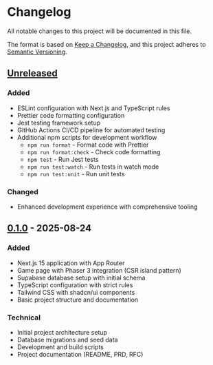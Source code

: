 # Changelog

All notable changes to this project will be documented in this file.

The format is based on [Keep a Changelog](https://keepachangelog.com/en/1.0.0/),
and this project adheres to [Semantic Versioning](https://semver.org/spec/v2.0.0.html).

## [Unreleased]

### Added

- ESLint configuration with Next.js and TypeScript rules
- Prettier code formatting configuration
- Jest testing framework setup
- GitHub Actions CI/CD pipeline for automated testing
- Additional npm scripts for development workflow
  - `npm run format` - Format code with Prettier
  - `npm run format:check` - Check code formatting
  - `npm test` - Run Jest tests
  - `npm run test:watch` - Run tests in watch mode
  - `npm run test:unit` - Run unit tests

### Changed

- Enhanced development experience with comprehensive tooling

## [0.1.0] - 2025-08-24

### Added

- Next.js 15 application with App Router
- Game page with Phaser 3 integration (CSR island pattern)
- Supabase database setup with initial schema
- TypeScript configuration with strict rules
- Tailwind CSS with shadcn/ui components
- Basic project structure and documentation

### Technical

- Initial project architecture setup
- Database migrations and seed data
- Development and build scripts
- Project documentation (README, PRD, RFC)

[unreleased]: https://github.com/ddmorry/typing-quest/compare/v0.1.0...HEAD
[0.1.0]: https://github.com/ddmorry/typing-quest/releases/tag/v0.1.0
